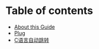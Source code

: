 # Table of contents

* [About this Guide](README.md)
* [Plug](plug.md)
* [C语言自动跳转](c-yu-yan-zi-dong-tiao-zhuan.md)
